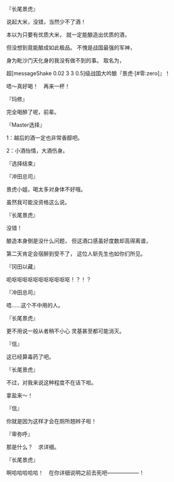 『长尾景虎』

说起大米，没错，当然少不了酒！

本以为只要有优质大米，
就一定能酿造出优质的酒，

但没想到竟能酿成如此极品。
不愧是战国最强的军神，

身为毗沙门天化身的我没有做不到的事。
取名为，

超[messageShake 0.02 3 3 0.5]级战国大吟酿『景虎·[#零:zero]』！

唔～真好喝！　再来一杯！

『玛修』

完全喝醉了呢，前辈。

『Master选择』

1：越后的酒一定也非常香醇吧。

2：小酒怡情，大酒伤身。

『选择结束』

『冲田总司』

景虎小姐，喝太多对身体不好哦。

虽然我可能没资格这么说。

『长尾景虎』

没错！

酿造本身倒是没什么问题，
但这酒口感虽好度数却高得离谱，

第二天肯定会宿醉到受不了，
这位人斩先生也如你们所见。

『冈田以藏』

呃呕呕呕呕呕呕呕呕呕呕呕！？！？

『冲田总司』

唔……这个不中用的人。

『长尾景虎』

更不用说一般从者稍不小心
灵基甚至都可能消灭。

『信』

这已经算毒药了吧。

『长尾景虎』

不过，对我来说这种程度不在话下啦。

拿盐来～！

『信』

你就是因为这样才会在厕所翘辫子啦！

『卑弥呼』

那是什么？　求详细。

『长尾景虎』

啊哈哈哈哈哈！　在你详细说明之前去死吧——————！

